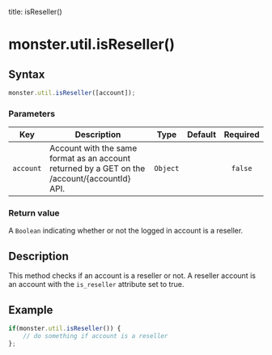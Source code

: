 title: isReseller()

# monster.util.isReseller()

## Syntax
```javascript
monster.util.isReseller([account]);
```

### Parameters
Key | Description | Type | Default | Required
:-: | --- | :-: | :-: | :-:
`account` | Account with the same format as an account returned by a GET on the /account/{accountId} API. | `Object` | | `false`

### Return value
A `Boolean` indicating whether or not the logged in account is a reseller.

## Description
This method checks if an account is a reseller or not. A reseller account is an account with the `is_reseller` attribute set to true.

## Example
```javascript
if(monster.util.isReseller()) {
	// do something if account is a reseller
};
```

[monster]: ../../monster.md
[util]: ../util.md

[object_literal]: https://developer.mozilla.org/en-US/docs/Web/JavaScript/Guide/Values,_variables,_and_literals#Object_literals
[boolean]: https://developer.mozilla.org/en-US/docs/Web/JavaScript/Guide/Grammar_and_types#Boolean_literals
